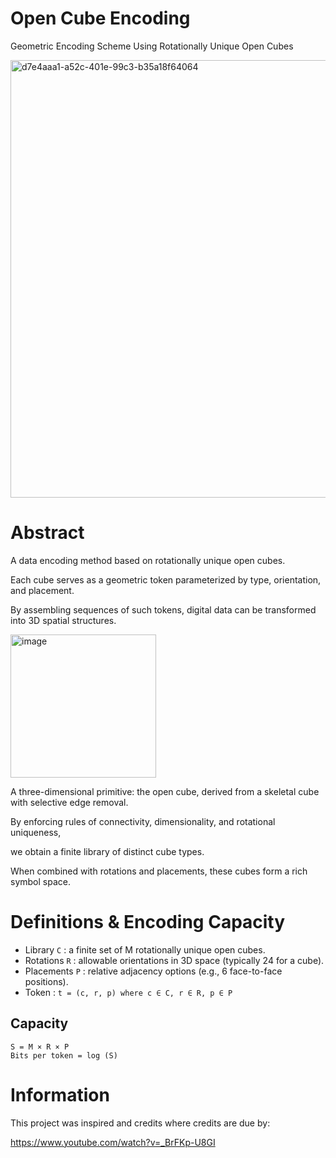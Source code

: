 # Open Cube Encoding
Geometric Encoding Scheme Using Rotationally Unique Open Cubes

<img width="700" alt="d7e4aaa1-a52c-401e-99c3-b35a18f64064" src="https://github.com/user-attachments/assets/30b7e7e5-eec3-4c6c-9bc6-4d6bbb79206b" />

# Abstract

A data encoding method based on rotationally unique open cubes.

Each cube serves as a geometric token parameterized by type, orientation, and placement.

By assembling sequences of such tokens, digital data can be transformed into 3D spatial structures.

<img width="233" height="229" alt="image" src="https://github.com/user-attachments/assets/ab329918-ac83-47d1-a2bb-f9760cf62ab6" />

A three-dimensional primitive: the open cube, derived from a skeletal cube with selective edge removal.

By enforcing rules of connectivity, dimensionality, and rotational uniqueness,

we obtain a finite library of distinct cube types.

When combined with rotations and placements, these cubes form a rich symbol space.

# Definitions & Encoding Capacity

- Library `C`       : a finite set of M rotationally unique open cubes.
- Rotations `R`     : allowable orientations in 3D space (typically 24 for a cube).
- Placements `P`    : relative adjacency options (e.g., 6 face-to-face positions).
- Token             : `t = (c, r, p) where c ∈ C, r ∈ R, p ∈ P`
 
## Capacity
```
S = M × R × P
Bits per token = log (S)
```

# Information

This project was inspired and credits where credits are due by:

https://www.youtube.com/watch?v=_BrFKp-U8GI
